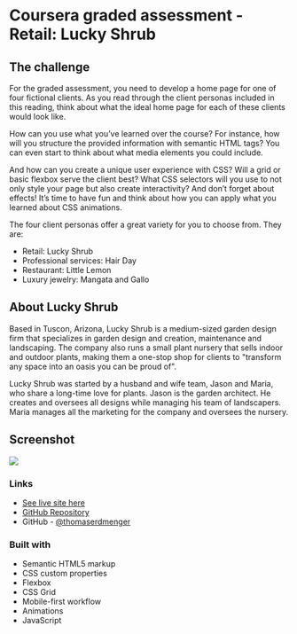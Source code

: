 # Coursera graded assessment - Retail: Lucky Shrub

## The challenge

For the graded assessment, you need to develop a home page for one of four fictional clients. As you read through the client personas included in this reading, think about what the ideal home page for each of these clients would look like.

How can you use what you’ve learned over the course? For instance, how will you structure the provided information with semantic HTML tags? You can even start to think about what media elements you could include.

And how can you create a unique user experience with CSS? Will a grid or basic flexbox serve the client best? What CSS selectors will you use to not only style your page but also create interactivity? And don’t forget about effects! It’s time to have fun and think about how you can apply what you learned about CSS animations.

The four client personas offer a great variety for you to choose from. They are:

- Retail: Lucky Shrub
- Professional services: Hair Day
- Restaurant: Little Lemon
- Luxury jewelry: Mangata and Gallo

## About Lucky Shrub

Based in Tuscon, Arizona, Lucky Shrub is a medium-sized garden design firm that specializes in garden design and creation, maintenance and landscaping. The company also runs a small plant nursery that sells indoor and outdoor plants, making them a one-stop shop for clients to "transform any space into an oasis you can be proud of".

Lucky Shrub was started by a husband and wife team, Jason and Maria, who share a long-time love for plants. Jason is the garden architect. He creates and oversees all designs while managing his team of landscapers. Maria manages all the marketing for the company and oversees the nursery.

## Screenshot

![](./images/screenshot.png)

### Links

- [See live site here](https://thomaserdmenger.github.io/luckys-shrub-coursera-project/index.html)
- [GitHub Repository](https://github.com/thomaserdmenger/luckys-shrub-coursera-project)
- GitHub - [@thomaserdmenger](https://github.com/thomaserdmenger)

### Built with

- Semantic HTML5 markup
- CSS custom properties
- Flexbox
- CSS Grid
- Mobile-first workflow
- Animations
- JavaScript
